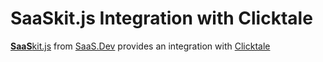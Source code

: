 
# **SaaS**kit.js Integration with Clicktale

[**SaaS**kit.js](https://saaskit.js.org) from [SaaS.Dev](https://saas.dev) provides an integration with [Clicktale](https://saaskit.js.org/integrations/clicktale)
